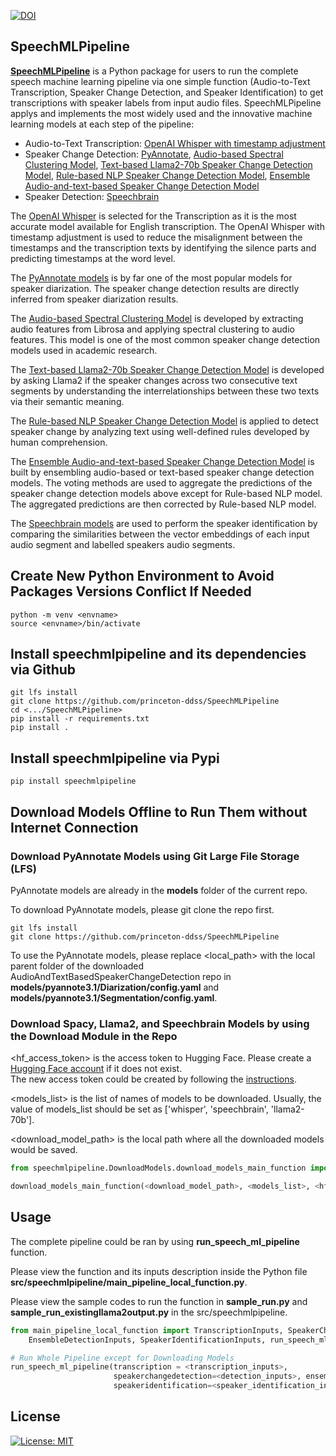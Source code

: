 [![DOI](https://zenodo.org/badge/736356201.svg)](https://zenodo.org/doi/10.5281/zenodo.10436874)

## SpeechMLPipeline #
[**SpeechMLPipeline**](https://github.com/princeton-ddss/SpeechMLPipeline) is a Python package for users to run the complete speech machine learning pipeline via one simple function
(Audio-to-Text Transcription, Speaker Change Detection, and Speaker Identification) to get 
transcriptions with speaker labels from input audio files. SpeechMLPipeline applys and implements the most widely used and the innovative machine learning
models at each step of the pipeline:
 * Audio-to-Text Transcription: [OpenAI Whisper with timestamp adjustment](https://github.com/linto-ai/whisper-timestamped)
 * Speaker Change Detection: [PyAnnotate](https://huggingface.co/pyannote/speaker-diarization-3.1), [Audio-based Spectral Clustering Model](https://github.com/princeton-ddss/AudioAndTextBasedSpeakerChangeDetection), [Text-based Llama2-70b Speaker Change Detection Model](https://github.com/princeton-ddss/AudioAndTextBasedSpeakerChangeDetection), [Rule-based NLP Speaker Change Detection Model](https://github.com/princeton-ddss/AudioAndTextBasedSpeakerChangeDetection), [Ensemble Audio-and-text-based Speaker Change Detection Model](https://github.com/princeton-ddss/AudioAndTextBasedSpeakerChangeDetection)
 * Speaker Detection: [Speechbrain](https://github.com/speechbrain/speechbrain)

The [OpenAI Whisper](https://github.com/linto-ai/whisper-timestamped) is selected for the Transcription as it is the most accurate model available for English transcription. The OpenAI Whisper with timestamp adjustment is used to reduce the
misalignment between the timestamps and the transcription texts by identifying the silence parts and predicting timestamps at the word level.

The [PyAnnotate models](https://huggingface.co/pyannote/speaker-diarization-3.1) is by far one of the most popular models for speaker diarization. The speaker change detection results are directly inferred from speaker diarization results.

The [Audio-based Spectral Clustering Model](https://github.com/princeton-ddss/AudioAndTextBasedSpeakerChangeDetection) is developed by extracting audio features from Librosa and applying spectral clustering to audio features. This model is one of the most common speaker change detection models used in academic research.

The [Text-based Llama2-70b Speaker Change Detection Model](https://github.com/princeton-ddss/AudioAndTextBasedSpeakerChangeDetection) is developed by asking Llama2 if the speaker changes across two consecutive text segments by understanding the interrelationships between these two texts via their semantic meaning. 

The [Rule-based NLP Speaker Change Detection Model](https://github.com/princeton-ddss/AudioAndTextBasedSpeakerChangeDetection) is applied to detect speaker change by analyzing text using well-defined rules developed by human comprehension. 

The [Ensemble Audio-and-text-based Speaker Change Detection Model](https://github.com/princeton-ddss/AudioAndTextBasedSpeakerChangeDetection) is built by ensembling audio-based or text-based speaker change detection models. The voting methods are used to aggregate the predictions of the speaker change detection models above except for Rule-based NLP model.
The aggregated predictions are then corrected by Rule-based NLP model.

The [Speechbrain models](https://github.com/speechbrain/speechbrain) are used to perform the speaker identification by comparing the similarities between the vector embeddings of each input audio segment and labelled speakers audio segments.

## Create New Python Environment to Avoid Packages Versions Conflict If Needed
```
python -m venv <envname>
source <envname>/bin/activate
```

## Install **speechmlpipeline** and its dependencies via Github
```
git lfs install
git clone https://github.com/princeton-ddss/SpeechMLPipeline
cd <.../SpeechMLPipeline>
pip install -r requirements.txt
pip install .
```
## Install **speechmlpipeline** via Pypi
```
pip install speechmlpipeline
```

## Download Models Offline to Run Them without Internet Connection
### Download PyAnnotate Models using Git Large File Storage (LFS)

PyAnnotate models are already in the **models** folder of the current repo. 

To download PyAnnotate models, please git clone the repo first.
```
git lfs install
git clone https://github.com/princeton-ddss/SpeechMLPipeline
```
To use the PyAnnotate models, please replace <local_path> with the local parent folder of the downloaded AudioAndTextBasedSpeakerChangeDetection repo in **models/pyannote3.1/Diarization/config.yaml** and
**models/pyannote3.1/Segmentation/config.yaml**.

### Download Spacy, Llama2, and Speechbrain Models by using the Download Module in the Repo
<hf_access_token> is the access token to Hugging Face.
Please create a [Hugging Face account](https://huggingface.co/) if it does not exist.  
The new access token could be created by following the [instructions](https://huggingface.co/docs/hub/en/security-tokens).

<models_list> is the list of names of models to be downloaded. Usually, the value of models_list should be set as 
['whisper', 'speechbrain', 'llama2-70b'].

<download_model_path> is the local path where all the downloaded models would be saved.

```python
from speechmlpipeline.DownloadModels.download_models_main_function import download_models_main_function

download_models_main_function(<download_model_path>, <models_list>, <hf_access_token>)
```




## Usage
The complete pipeline could be ran by using **run_speech_ml_pipeline** function.

Please view the function and its inputs description inside the Python file **src/speechmlpipeline/main_pipeline_local_function.py**.

Please view the sample codes to run the function in **sample_run.py** and **sample_run_existingllama2output.py** in the src/speechmlpipeline.
```python
from main_pipeline_local_function import TranscriptionInputs, SpeakerChangeDetectionInputs, 
    EnsembleDetectionInputs, SpeakerIdentificationInputs, run_speech_ml_pipeline

# Run Whole Pipeline except for Downloading Models
run_speech_ml_pipeline(transcription = <transcription_inputs>,
                       speakerchangedetection=<detection_inputs>, ensembledetection=<ensemble_detection_inputs>,
                       speakeridentification=<speaker_identification_inputs>)
```

## License
[![License: MIT](https://img.shields.io/badge/License-MIT-yellow.svg)](https://opensource.org/licenses/MIT)
